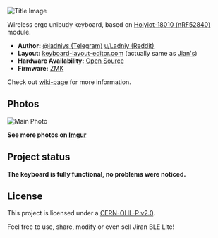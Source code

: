![Title Image](https://i.imgur.com/D2KuKwu.png)

Wireless ergo unibudy keyboard, based on [Holyiot-18010 (nRF52840)](http://www.holyiot.com/tp/2019042516322180424.pdf) module.

* __Author:__ [@ladniys (Telegram)](https://t.me/ladniys) [u/Ladniy (Reddit)](https://reddit.com/u/Ladniy)
* __Layout:__ [keyboard-layout-editor.com](http://www.keyboard-layout-editor.com/#/gists/4b6c2af67148f58ddd6c6b2976c4370f) (actually same as [Jian's](https://github.com/KGOH/Jian-Info))
* __Hardware Availability:__ [Open Source](https://github.com/Ladniy/TK44/releases/tag/v1.0.0)
* __Firmware:__ [ZMK](https://zmk.dev/)

Check out [wiki-page](https://github.com/Ladniy/TK44/wiki) for more information.

## Photos

![Main Photo](https://i.imgur.com/fLbH7DQ.jpg)

**See more photos on [Imgur](https://imgur.com/a/DaCdFm3)**

## Project status

**The keyboard is fully functional, no problems were noticed.**

## License

This project is licensed under a [CERN-OHL-P v2.0](https://ohwr.org/project/cernohl/wikis/Documents/CERN-OHL-version-2).

Feel free to use, share, modify or even sell Jiran BLE Lite!
